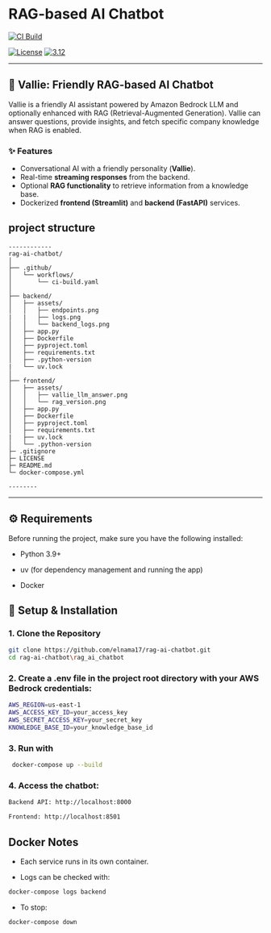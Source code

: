 # RAG-based AI Chatbot

[![CI Build](https://github.com/elnama17/rag-ai-chatbot/actions/workflows/ci-build.yaml/badge.svg)](https://github.com/elnama17/rag-ai-chatbot/actions/workflows/ci-build.yaml)

[![License](https://img.shields.io/badge/License-Apache%202.0-blue.svg)](https://opensource.org/licenses/Apache-2.0)
[![3.12](https://img.shields.io/badge/Python-3.12-green.svg)](https://shields.io/)

---

## 🤖 Vallie: Friendly RAG-based AI Chatbot

Vallie is a friendly AI assistant powered by Amazon Bedrock LLM and optionally enhanced with RAG (Retrieval-Augmented Generation). Vallie can answer questions, provide insights, and fetch specific company knowledge when RAG is enabled.

### ✨ Features
- Conversational AI with a friendly personality (**Vallie**).  
- Real-time **streaming responses** from the backend.  
- Optional **RAG functionality** to retrieve information from a knowledge base.  
- Dockerized **frontend (Streamlit)** and **backend (FastAPI)** services.

## project structure
```
------------
rag-ai-chatbot/
│
├── .github/
│   └── workflows/
│       └── ci-build.yaml
│
├── backend/
│   ├── assets/
│   │   ├── endpoints.png
|   |   ├── logs.png
│   │   └── backend_logs.png
│   ├── app.py
│   ├── Dockerfile
│   ├── pyproject.toml
│   ├── requirements.txt
│   ├── .python-version
|   └── uv.lock
│
├── frontend/
│   ├── assets/
│   │   ├── vallie_llm_answer.png
│   │   └── rag_version.png
│   ├── app.py
│   ├── Dockerfile
│   ├── pyproject.toml
│   ├── requirements.txt
|   ├── uv.lock
│   └── .python-version
├─ .gitignore
├─ LICENSE
├─ README.md
└─ docker-compose.yml

--------
```

---

## ⚙️ Requirements

Before running the project, make sure you have the following installed:

- Python 3.9+

- uv (for dependency management and running the app)

- Docker

## 🚀 Setup & Installation

### 1. Clone the Repository
```bash
git clone https://github.com/elnama17/rag-ai-chatbot.git
cd rag-ai-chatbot\rag_ai_chatbot
```
### 2. Create a .env file in the project root directory with your AWS Bedrock credentials:
```bash
AWS_REGION=us-east-1
AWS_ACCESS_KEY_ID=your_access_key
AWS_SECRET_ACCESS_KEY=your_secret_key
KNOWLEDGE_BASE_ID=your_knowledge_base_id
```
### 3. Run with
``` bash
 docker-compose up --build
 ```

### 4. Access the chatbot:
```bash
Backend API: http://localhost:8000

Frontend: http://localhost:8501
```
## Docker Notes

- Each service runs in its own container.

- Logs can be checked with:
```bash
docker-compose logs backend
```
- To stop:
```
docker-compose down
```

